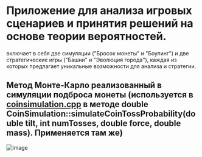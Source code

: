 # Приложение для анализа игровых сценариев и принятия решений на основе теории вероятностей. 

включает в себя две симуляции ("Бросок монеты" и "Боулинг") и две стратегические игры ("Башни" и "Эволюция города"), каждая из которых предлагает уникальные возможности для анализа и стратегии.

## Метод Монте-Карло реализованный в симуляции подброса монеты (используется в [coinsimulation.cpp]() в методе double CoinSimulation::simulateCoinTossProbability(double tilt, int numTosses, double force, double mass). Применяется там же)

![image](https://github.com/Artiomsin/Fundamentals-of-algorithmization-and-programming/assets/149619968/022ffdcb-2212-45bd-ab8a-110a8baa127a)



